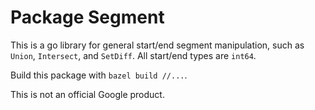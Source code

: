 # Package Segment

This is a go library for general start/end segment manipulation, such as
`Union`, `Intersect`, and `SetDiff`. All start/end types are `int64`.

Build this package with `bazel build //...`.

This is not an official Google product.
